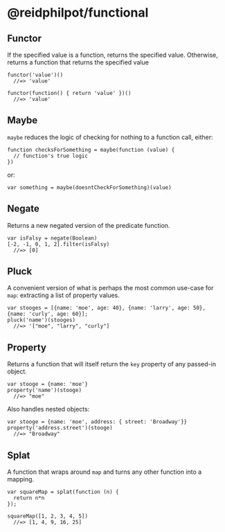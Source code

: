 # @reidphilpot/functional

## Functor

If the specified value is a function, returns the specified value. Otherwise, returns a function that returns the specified value

    functor('value')()
      //=> 'value'

    functor(function() { return 'value' })()
      //=> 'value'

## Maybe

`maybe` reduces the logic of checking for nothing to a function call, either:

    function checksForSomething = maybe(function (value) {
      // function's true logic
    })

or:

    var something = maybe(doesntCheckForSomething)(value)

## Negate

Returns a new negated version of the predicate function.

    var isFalsy = negate(Boolean)
    [-2, -1, 0, 1, 2].filter(isFalsy)
      //=> [0]

## Pluck

A convenient version of what is perhaps the most common use-case for `map`: extracting a list of property values.

    var stooges = [{name: 'moe', age: 40}, {name: 'larry', age: 50}, {name: 'curly', age: 60}];
    pluck('name')(stooges)
      //=> '["moe", "larry", "curly"]

## Property

Returns a function that will itself return the `key` property of any passed-in object.

    var stooge = {name: 'moe'}
    property('name')(stooge)
      //=> "moe"

Also handles nested objects:

    var stooge = {name: 'moe', address: { street: 'Broadway'}}
    property('address.street')(stooge)
      //=> "Broadway"

## Splat

A function that wraps around `map` and turns any other function into a mapping.

    var squareMap = splat(function (n) { 
      return n*n 
    });
    
    squareMap([1, 2, 3, 4, 5])
      //=> [1, 4, 9, 16, 25]